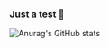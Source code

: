 ### Just a test 🤔

![Anurag's GitHub stats](https://github-readme-stats.vercel.app/api?username=perimus&show_icons=true&theme=transparent&count_private=true)

<!--
**perimus/perimus** is a ✨ _special_ ✨ repository because its `README.md` (this file) appears on your GitHub profile.

Here are some ideas to get you started:

- 🔭 I’m currently working on ...
- 🌱 I’m currently learning ...
- 👯 I’m looking to collaborate on ...
- 🤔 I’m looking for help with ...
- 💬 Ask me about ...
- 📫 How to reach me: ...
- 😄 Pronouns: ...
- ⚡ Fun fact: ...
-->
